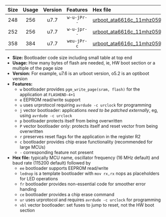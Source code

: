 |Size|Usage|Version|Features|Hex file|
|:-:|:-:|:-:|:-:|:--|
|248|256|u7.7|`w-u-jPr--`|[urboot_ata6616c_11mhz0592_19200bps_lednop_ur_vbl.hex](https://raw.githubusercontent.com/stefanrueger/urboot.hex/main/mcus/ata6616c/fcpu_11mhz0592/19200_bps/urboot_ata6616c_11mhz0592_19200bps_lednop_ur_vbl.hex)|
|252|256|u7.7|`w-u-jpr--`|[urboot_ata6616c_11mhz0592_19200bps_lednop_fr_ur_vbl.hex](https://raw.githubusercontent.com/stefanrueger/urboot.hex/main/mcus/ata6616c/fcpu_11mhz0592/19200_bps/urboot_ata6616c_11mhz0592_19200bps_lednop_fr_ur_vbl.hex)|
|358|384|u7.7|`weu-jPr-c`|[urboot_ata6616c_11mhz0592_19200bps_ee_lednop_fr_ce_ur_vbl.hex](https://raw.githubusercontent.com/stefanrueger/urboot.hex/main/mcus/ata6616c/fcpu_11mhz0592/19200_bps/urboot_ata6616c_11mhz0592_19200bps_ee_lednop_fr_ce_ur_vbl.hex)|

- **Size:** Bootloader code size including small table at top end
- **Usage:** How many bytes of flash are needed, ie, HW boot section or a multiple of the page size
- **Version:** For example, u7.6 is an urboot version, o5.2 is an optiboot version
- **Features:**
  + `w` bootloader provides `pgm_write_page(sram, flash)` for the application at `FLASHEND-4+1`
  + `e` EEPROM read/write support
  + `u` uses urprotocol requiring `avrdude -c urclock` for programming
  + `j` vector bootloader: applications *need to be patched externally*, eg, using `avrdude -c urclock`
  + `p` bootloader protects itself from being overwritten
  + `P` vector bootloader only: protects itself and reset vector from being overwritten
  + `r` preserves reset flags for the application in the register R2
  + `c` bootloader provides chip erase functionality (recommended for large MCUs)
  + `-` corresponding feature not present
- **Hex file:** typically MCU name, oscillator frequency (16 MHz default) and baud rate (115200 default) followed by
  + `ee` bootloader supports EEPROM read/write
  + `lednop` is a template bootloader with `mov rx,rx` nops as placeholders for LED operations
  + `fr` bootloader provides non-essential code for smoother error handing
  + `ce` bootloader provides a chip erase command
  + `ur` uses urprotocol and requires `avrdude -c urclock` for programming
  + `vbl` vector bootloader: set fuses to jump to reset, not the HW boot section
